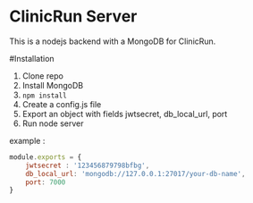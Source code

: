 # ClinicRun Server

This is a nodejs backend with a MongoDB for ClinicRun.

#Installation

1. Clone repo
2. Install MongoDB
3. `npm install`
4. Create a config.js file
5. Export an object with fields jwtsecret, db_local_url, port
6. Run node server

example :
```javascript
module.exports = {
    jwtsecret : '123456879798bfbg',
    db_local_url: 'mongodb://127.0.0.1:27017/your-db-name',
    port: 7000
}
```
